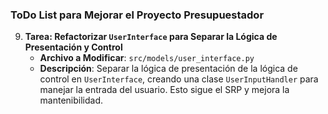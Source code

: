 ### **ToDo List para Mejorar el Proyecto Presupuestador**


9. **Tarea: Refactorizar `UserInterface` para Separar la Lógica de Presentación y Control**
   - **Archivo a Modificar**: `src/models/user_interface.py`
   - **Descripción**: Separar la lógica de presentación de la lógica de control en `UserInterface`, creando una clase `UserInputHandler` para manejar la entrada del usuario. Esto sigue el SRP y mejora la mantenibilidad.
